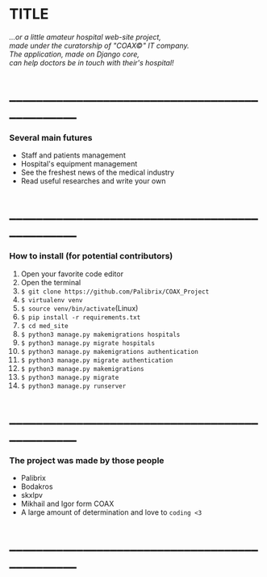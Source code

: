 <h1>TITLE</h1>
<h6>...or a little amateur hospital web-site project,</br>
made under the curatorship of "COAX©" IT company.</br>
The application, made on Django core,</br>
can help doctors be in touch with their's hospital!</h6>
<h1>_______________________________________________</h1>
<h3>Several main futures</h3>
<ul>
  <li>Staff and patients management</li>
  <li>Hospital's equipment management</li>
  <li>See the freshest news of the medical industry</li>
  <li>Read useful researches and write your own</li>
</ul>
<h1>_______________________________________________</h1>
<h3>How to install (for potential contributors)</h3>
<ol>
  <li>Open your favorite code editor</li>
  <li>Open the terminal</li>
  <li><code>$ git clone https://github.com/Palibrix/COAX_Project</code></li>
  <li><code>$ virtualenv venv</code></li>
  <li><code>$ source venv/bin/activate</code>(Linux)</li>
  <li><code>$ pip install -r requirements.txt</code></li>
  <li><code>$ cd med_site</code></li>
  <li><code>$ python3 manage.py makemigrations hospitals</code></li>
  <li><code>$ python3 manage.py migrate hospitals</code></li>
  <li><code>$ python3 manage.py makemigrations authentication</code></li>
  <li><code>$ python3 manage.py migrate authentication</code></li>
  <li><code>$ python3 manage.py makemigrations</code></li>
  <li><code>$ python3 manage.py migrate</code></li>
  <li><code>$ python3 manage.py runserver</code></li>
</ol>
<h1>_______________________________________________</h1>
<h3>The project was made by those people</h3>
<ul>
  <li>Palibrix</li>
  <li>Bodakros</li>
  <li>skxlpv</li>
  <li>Mikhail and Igor form COAX</li>
  <li>A large amount of determination and love to <code>coding <3</code></li>
</ul>
<h1>_______________________________________________</h1>
